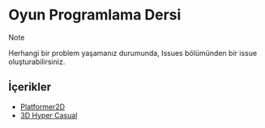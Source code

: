 # Oyun Programlama Dersi

> [!NOTE]
> Herhangi bir problem yaşamanız durumunda, Issues bölümünden bir issue oluşturabilirsiniz.

## İçerikler
* [Platformer2D](https://github.com/sezginkipel/Oyun-Programlama-Dersi/tree/main/Derste%20Yap%C4%B1lan%20Oyunlar/2D%20Platformer)
* [3D Hyper Casual](https://github.com/sezginkipel/Oyun-Programlama-Dersi/tree/main/Derste%20Yap%C4%B1lan%20Oyunlar/3DHyperCasual)
